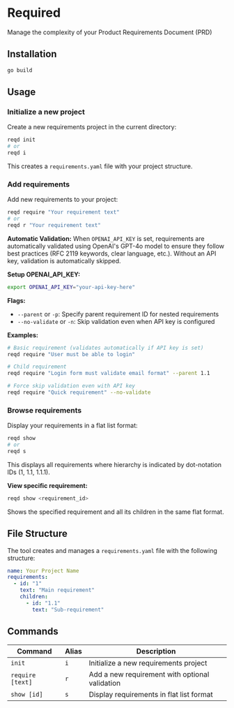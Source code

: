 # Required
Manage the complexity of your Product Requirements Document (PRD)

## Installation

```bash
go build
```

## Usage

### Initialize a new project

Create a new requirements project in the current directory:

```bash
reqd init
# or
reqd i
```

This creates a `requirements.yaml` file with your project structure.

### Add requirements

Add new requirements to your project:

```bash
reqd require "Your requirement text"
# or
reqd r "Your requirement text"
```

**Automatic Validation:**
When `OPENAI_API_KEY` is set, requirements are automatically validated using OpenAI's GPT-4o model to ensure they follow best practices (RFC 2119 keywords, clear language, etc.). Without an API key, validation is automatically skipped.

**Setup OPENAI_API_KEY:**
```bash
export OPENAI_API_KEY="your-api-key-here"
```

**Flags:**
- `--parent` or `-p`: Specify parent requirement ID for nested requirements
- `--no-validate` or `-n`: Skip validation even when API key is configured

**Examples:**
```bash
# Basic requirement (validates automatically if API key is set)
reqd require "User must be able to login"

# Child requirement
reqd require "Login form must validate email format" --parent 1.1

# Force skip validation even with API key
reqd require "Quick requirement" --no-validate
```

### Browse requirements

Display your requirements in a flat list format:

```bash
reqd show
# or
reqd s
```

This displays all requirements where hierarchy is indicated by dot-notation IDs (1, 1.1, 1.1.1).

**View specific requirement:**
```bash
reqd show <requirement_id>
```

Shows the specified requirement and all its children in the same flat format.

## File Structure

The tool creates and manages a `requirements.yaml` file with the following structure:

```yaml
name: Your Project Name
requirements:
  - id: "1"
    text: "Main requirement"
    children:
      - id: "1.1"
        text: "Sub-requirement"
```

## Commands

| Command | Alias | Description |
|---------|--------|-------------|
| `init` | `i` | Initialize a new requirements project |
| `require [text]` | `r` | Add a new requirement with optional validation |
| `show [id]` | `s` | Display requirements in flat list format |
